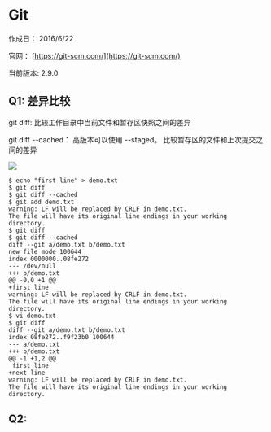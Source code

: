 # Git #

作成日： 2016/6/22

官网： [https://git-scm.com/](https://git-scm.com/)

当前版本: 2.9.0

## Q1: 差异比较 ##

git diff: 比较工作目录中当前文件和暂存区快照之间的差异

git diff --cached： 高版本可以使用 --staged。 比较暂存区的文件和上次提交之间的差异

![](http://i.imgur.com/iUMYBn8.png)

    $ echo "first line" > demo.txt
    $ git diff
    $ git diff --cached
    $ git add demo.txt
    warning: LF will be replaced by CRLF in demo.txt.
    The file will have its original line endings in your working directory.
    $ git diff
    $ git diff --cached
    diff --git a/demo.txt b/demo.txt
    new file mode 100644
    index 0000000..08fe272
    --- /dev/null
    +++ b/demo.txt
    @@ -0,0 +1 @@
    +first line
    warning: LF will be replaced by CRLF in demo.txt.
    The file will have its original line endings in your working directory.
    $ vi demo.txt
    $ git diff
    diff --git a/demo.txt b/demo.txt
    index 08fe272..f9f23b0 100644
    --- a/demo.txt
    +++ b/demo.txt
    @@ -1 +1,2 @@
     first line
    +next line
    warning: LF will be replaced by CRLF in demo.txt.
    The file will have its original line endings in your working directory.

## Q2:  ##